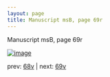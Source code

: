 ```yaml
---
layout: page
title: Manuscript msB, page 69r
---
```


Manuscript msB, page 69r

[![image](http://www.homermultitext.org/iipsrv?OBJ=IIP,1.0&FIF=/project/homer/pyramidal/deepzoom/hmt/vbbifolio/v1/vb_68v_69r.tif&WID=100&CVT=JPEG)](http://www.homermultitext.org/ict2/?urn=urn:cite2:hmt:vbbifolio.v1:vb_68v_69r)

prev:  [68v](../68v) | next:  [69v](../69v)


